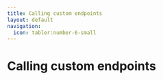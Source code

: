 ```yaml
---
title: Calling custom endpoints
layout: default
navigation:
  icon: tabler:number-6-small
---
```


# Calling custom endpoints